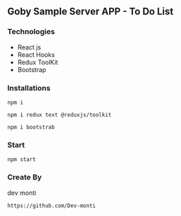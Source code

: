 ## Goby Sample Server APP - To Do List

### Technologies

- React js
- React Hooks
- Redux ToolKit
- Bootstrap

### Installations

```
npm i
```
```
npm i redux text @reduxjs/toolkit
```
```
npm i bootstrab
```

### Start
```
npm start
```

### Create By

dev monti
``` 
https://github.com/Dev-monti
``` 
